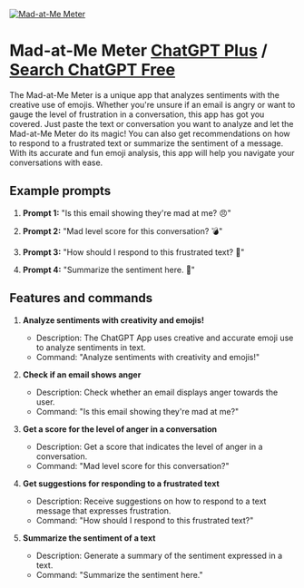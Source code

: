 
[![Mad-at-Me Meter](https://files.oaiusercontent.com/file-6LgHrbzAwPEzNATmu7jAQAXh?se=2123-10-19T02%3A39%3A42Z&sp=r&sv=2021-08-06&sr=b&rscc=max-age%3D31536000%2C%20immutable&rscd=attachment%3B%20filename%3D5b8430ab-ba2f-474d-b466-c6450962f1bb.png&sig=K%2BFHntc3J6zPxkgu9p%2BX0M0VLvyj%2BMmQb6djFX66So0%3D)](https://chat.openai.com/g/g-daH9YITrq-mad-at-me-meter)

# Mad-at-Me Meter [ChatGPT Plus](https://chat.openai.com/g/g-daH9YITrq-mad-at-me-meter) / [Search ChatGPT Free](https://gptcall.net/index.html#/?search=Mad-at-Me%20Meter)

The Mad-at-Me Meter is a unique app that analyzes sentiments with the creative use of emojis. Whether you're unsure if an email is angry or want to gauge the level of frustration in a conversation, this app has got you covered. Just paste the text or conversation you want to analyze and let the Mad-at-Me Meter do its magic! You can also get recommendations on how to respond to a frustrated text or summarize the sentiment of a message. With its accurate and fun emoji analysis, this app will help you navigate your conversations with ease.

## Example prompts

1. **Prompt 1:** "Is this email showing they're mad at me? 😠"

2. **Prompt 2:** "Mad level score for this conversation? 💣"

3. **Prompt 3:** "How should I respond to this frustrated text? 😤"

4. **Prompt 4:** "Summarize the sentiment here. 🤯"

## Features and commands

1. **Analyze sentiments with creativity and emojis!**
   - Description: The ChatGPT App uses creative and accurate emoji use to analyze sentiments in text.
   - Command: "Analyze sentiments with creativity and emojis!"

2. **Check if an email shows anger**
   - Description: Check whether an email displays anger towards the user.
   - Command: "Is this email showing they're mad at me?"

3. **Get a score for the level of anger in a conversation**
   - Description: Get a score that indicates the level of anger in a conversation.
   - Command: "Mad level score for this conversation?"

4. **Get suggestions for responding to a frustrated text**
   - Description: Receive suggestions on how to respond to a text message that expresses frustration.
   - Command: "How should I respond to this frustrated text?"

5. **Summarize the sentiment of a text**
   - Description: Generate a summary of the sentiment expressed in a text.
   - Command: "Summarize the sentiment here."


